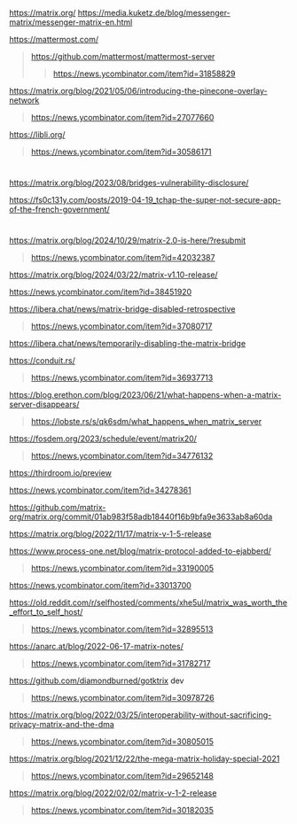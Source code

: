 https://matrix.org/
https://media.kuketz.de/blog/messenger-matrix/messenger-matrix-en.html

https://mattermost.com/
> https://github.com/mattermost/mattermost-server
> > https://news.ycombinator.com/item?id=31858829

https://matrix.org/blog/2021/05/06/introducing-the-pinecone-overlay-network
> https://news.ycombinator.com/item?id=27077660

https://libli.org/
> https://news.ycombinator.com/item?id=30586171

#
https://matrix.org/blog/2023/08/bridges-vulnerability-disclosure/

https://fs0c131y.com/posts/2019-04-19_tchap-the-super-not-secure-app-of-the-french-government/

#
https://matrix.org/blog/2024/10/29/matrix-2.0-is-here/?resubmit
> https://news.ycombinator.com/item?id=42032387

https://matrix.org/blog/2024/03/22/matrix-v1.10-release/

https://news.ycombinator.com/item?id=38451920

https://libera.chat/news/matrix-bridge-disabled-retrospective
> https://news.ycombinator.com/item?id=37080717

https://libera.chat/news/temporarily-disabling-the-matrix-bridge

https://conduit.rs/
> https://news.ycombinator.com/item?id=36937713

https://blog.erethon.com/blog/2023/06/21/what-happens-when-a-matrix-server-disappears/
> https://lobste.rs/s/qk6sdm/what_happens_when_matrix_server

https://fosdem.org/2023/schedule/event/matrix20/
> https://news.ycombinator.com/item?id=34776132

https://thirdroom.io/preview

https://news.ycombinator.com/item?id=34278361

https://github.com/matrix-org/matrix.org/commit/01ab983f58adb18440f16b9bfa9e3633ab8a60da

https://matrix.org/blog/2022/11/17/matrix-v-1-5-release

https://www.process-one.net/blog/matrix-protocol-added-to-ejabberd/
> https://news.ycombinator.com/item?id=33190005

https://news.ycombinator.com/item?id=33013700

https://old.reddit.com/r/selfhosted/comments/xhe5ul/matrix_was_worth_the_effort_to_self_host/
> https://news.ycombinator.com/item?id=32895513

https://anarc.at/blog/2022-06-17-matrix-notes/
> https://news.ycombinator.com/item?id=31782717

https://github.com/diamondburned/gotktrix dev
> https://news.ycombinator.com/item?id=30978726

https://matrix.org/blog/2022/03/25/interoperability-without-sacrificing-privacy-matrix-and-the-dma
> https://news.ycombinator.com/item?id=30805015

https://matrix.org/blog/2021/12/22/the-mega-matrix-holiday-special-2021
> https://news.ycombinator.com/item?id=29652148

https://matrix.org/blog/2022/02/02/matrix-v-1-2-release
> https://news.ycombinator.com/item?id=30182035